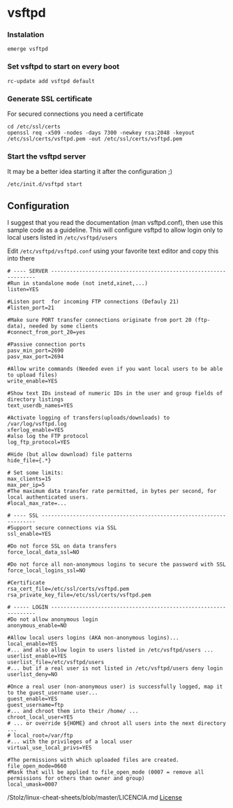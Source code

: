 # vsftpd

### Instalation

	emerge vsftpd

### Set vsftpd to start on every boot

	rc-update add vsftpd default

### Generate SSL certificate

For secured connections you need a certificate

	cd /etc/ssl/certs
	openssl req -x509 -nodes -days 7300 -newkey rsa:2048 -keyout /etc/ssl/certs/vsftpd.pem -out /etc/ssl/certs/vsftpd.pem


### Start the vsftpd server

It may be a better idea starting it after the configuration ;)

	/etc/init.d/vsftpd start

## Configuration

I suggest that you read the documentation (man vsftpd.conf), then use this sample code as a guideline. This will configure vsftpd to allow login only to local users listed in `/etc/vsftpd/users`

Edit `/etc/vsftpd/vsftpd.conf` using your favorite text editor and copy this into there

	# ---- SERVER -----------------------------------------------------------------
	#Run in standalone mode (not inetd,xinet,...)
	listen=YES

	#Listen port  for incoming FTP connections (Defauly 21)
	#listen_port=21

	#Make sure PORT transfer connections originate from port 20 (ftp-data), needed by some clients
	#connect_from_port_20=yes

	#Passive connection ports
	pasv_min_port=2690
	pasv_max_port=2694

	#Allow write commands (Needed even if you want local users to be able to upload files)
	write_enable=YES

	#Show text IDs instead of numeric IDs in the user and group fields of directory listings
	text_userdb_names=YES

	#Activate logging of transfers(uploads/downloads) to /var/log/vsftpd.log
	xferlog_enable=YES
	#also log the FTP protocol
	log_ftp_protocol=YES

	#Hide (but allow download) file patterns
	hide_file={.*}

	# Set some limits:
	max_clients=15
	max_per_ip=5
	#The maximum data transfer rate permitted, in bytes per second, for local authenticated users.
	#local_max_rate=...

	# ---- SSL --------------------------------------------------------------------
	#Support secure connections via SSL
	ssl_enable=YES

	#Do not force SSL on data transfers
	force_local_data_ssl=NO

	#Do not force all non-anonymous logins to secure the password with SSL
	force_local_logins_ssl=NO

	#Certificate
	rsa_cert_file=/etc/ssl/certs/vsftpd.pem
	rsa_private_key_file=/etc/ssl/certs/vsftpd.pem

	# ----- LOGIN -----------------------------------------------------------------
	#Do not allow anonymous login
	anonymous_enable=NO

	#Allow local users logins (AKA non-anonymous logins)...
	local_enable=YES
	#... and also allow login to users listed in /etc/vsftpd/users ...
	userlist_enable=YES
	userlist_file=/etc/vsftpd/users
	#... but if a real user is not listed in /etc/vsftpd/users deny login
	userlist_deny=NO

	#Once a real user (non-anonymous user) is successfully logged, map it to the guest_username user...
	guest_enable=YES
	guest_username=ftp
	#... and chroot them into their /home/ ...
	chroot_local_user=YES
	# ... or override ${HOME} and chroot all users into the next directory ...
	# local_root=/var/ftp
	#... with the privileges of a local user
	virtual_use_local_privs=YES

	#The permissions with which uploaded files are created.
	file_open_mode=0660
	#Mask that will be applied to file_open_mode (0007 = remove all permissions for others than owner and group)
	local_umask=0007
/Stolz/linux-cheat-sheets/blob/master/LICENCIA.md
[License](LICENSE.md)
